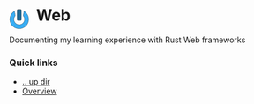 # Web <img style="margin: 6px 13px 0px 0px" align="left" src="../../../../data/images/logo_36x36.png" />

Documenting my learning experience with Rust Web frameworks

### Quick links
* [.. up dir](..)
* [Overview](#overview)

<!-- 
vim: ts=2:sw=2:sts=2
-->
